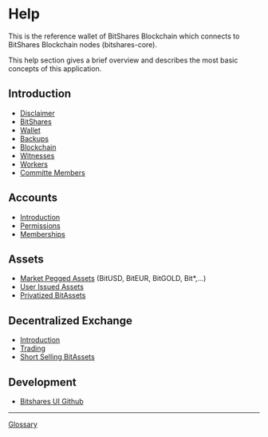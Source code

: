 # Help

This is the reference wallet of BitShares Blockchain which connects to BitShares Blockchain nodes (bitshares-core).

This help section gives a brief overview and describes the most basic concepts
of this application.

## Introduction 
 * [Disclaimer](disclaimer.md)
 * [BitShares](introduction/bitshares.md)
 * [Wallet](introduction/wallets.md)
 * [Backups](introduction/backups.md)
 * [Blockchain](introduction/blockchain.md)
 * [Witnesses](introduction/witness.md)
 * [Workers](introduction/workers.md)
 * [Committe Members](introduction/committee.md)

## Accounts
 * [Introduction](accounts/general.md)
 * [Permissions](accounts/permissions.md)
 * [Memberships](accounts/membership.md)

## Assets
 * [Market Pegged Assets](assets/mpa.md) (BitUSD, BitEUR, BitGOLD, Bit\*,...)
 * [User Issued Assets](assets/uia.md)
 * [Privatized BitAssets](assets/privbitassets.md)

## Decentralized Exchange
 * [Introduction](dex/introduction.md)
 * [Trading](dex/trading.md)
 * [Short Selling BitAssets](dex/shorting.md)

## Development
 * [Bitshares UI Github](https://github.com/bitshares/bitshares-ui)

----------
[Glossary](glossary.md)

